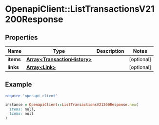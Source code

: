 # OpenapiClient::ListTransactionsV21200Response

## Properties

| Name | Type | Description | Notes |
| ---- | ---- | ----------- | ----- |
| **items** | [**Array&lt;TransactionHistory&gt;**](TransactionHistory.md) |  | [optional] |
| **links** | [**Array&lt;Link&gt;**](Link.md) |  | [optional] |

## Example

```ruby
require 'openapi_client'

instance = OpenapiClient::ListTransactionsV21200Response.new(
  items: null,
  links: null
)
```

